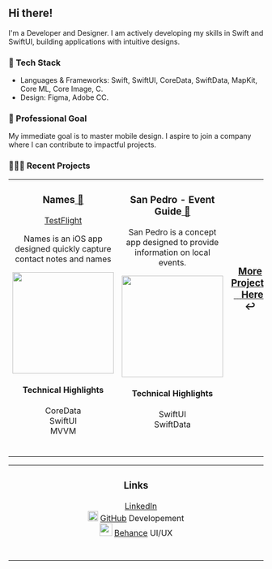 <h2>Hi there!</h2>

<p>I'm a Developer and Designer. I am actively developing my skills in Swift and SwiftUI, building applications with intuitive designs.</p>

<h3>🎨 Tech Stack</h3>
<ul>
  <li>Languages & Frameworks: Swift, SwiftUI, CoreData, SwiftData, MapKit, Core ML, Core Image, C.</li>
  <li>Design: Figma, Adobe CC.</li>
  
</ul>

<h3>🎯 Professional Goal</h3>
<p>My immediate goal is to master mobile design. I aspire to join a company where I can contribute to impactful projects.</p>



<h3>👨🏻‍💻 Recent Projects</h3>
<table>
<tr>

<!-- PROJECT 1 -->

<td valign="top" align="center" width="380">
  
<h3>Names<a href="https://github.com/ricardonovelot/Names"> 🔗</a></h3>  
<p><a href="https://testflight.apple.com/join/NuON0fEq">TestFlight  </a></p>  

<p>Names is an iOS app designed quickly capture contact notes and names</p>
<a href="https://github.com/ricardonovelot/Names">
<img src="https://github.com/user-attachments/assets/41a6a1ac-ee93-4960-a0a9-3ff324aba93d" width="200">
</a>
<h4>Technical Highlights</h4>
<p>
CoreData<br>
SwiftUI<br>
MVVM
</p>
<br>

</td>

<!-- PROJECT 2 -->

<td valign="top" align="center" width="380">
  
<h3>San Pedro - Event Guide<a href="https://github.com/ricardonovelot/SanPedroEventGuide"> 🔗</a></h3>  
<p>San Pedro is a concept app designed to provide information on local events.</p>
<a href="https://github.com/ricardonovelot/SanPedroEventGuide">
<img src="https://github.com/ricardonovelot/EventosSanPedro/assets/84286086/f582f6ef-5b37-4587-81c0-c827469adf5a" width="200">
</a>
<h4>Technical Highlights</h4>
<p>
  SwiftUI<br>
  SwiftData
</p>
<br>

</td>

<!-- PROJECT 3 -->

<td valign="center" align="center" width="380" >


<h3 align="center"><a href="https://github.com/ricardonovelot/ricardonovelot/blob/main/Old-Projects.md">More Projects<br>‎‎‎‏‏‎ ‏‏‎ ‎‏‏‎ ‎‏‏‎Here!</a> ↩</h3>
<br>
<br>
<br>
<br>
<br>
<br>

<!--
<h3>RememberPeople<a href="https://github.com/ricardonovelot/RememberPeople"> 🔗</a></h3>  

<p>RememberPeople helps users remember people names.</p>
<a href="https://github.com/ricardonovelot/RememberPeople">
<img src="https://github.com/ricardonovelot/RememberPeople/assets/84286086/12b87059-083d-453f-9048-e34e90fe2b4d" width="200">
</a>
<h4>Technical Highlights</h4>
<p>
  CoreData<br>
  PhotosUI<br>
</p>
<br>
-->




</td>
</tr>
</table>


<table>
<tr>
<td align="center" width="10000">

<h3>Links</h3>
 <img src="https://github.com/user-attachments/assets/aba04acd-68ef-4e72-9b78-79f983e102aa" width="15">
  <a href="https://www.linkedin.com/in/ricardo-nlo/">LinkedIn</a>
<br>
  <img src="https://github.com/user-attachments/assets/3d564fbb-13b7-4361-89b9-2cd95fc35370" width="20">
  <a href="https://github.com/ricardonovelot/ricardonovelot/blob/main/Old-Projects.md">GitHub</a> Developement
<br>
 <img src="https://github.com/user-attachments/assets/57963869-f8a5-4ad7-9531-440b5ebf04e8" width="25">
  <a href="https://www.behance.net/ricardolopezn/projects">Behance</a> UI/UX
<br>
<br>
<br>

</td>
</tr>
</table>

